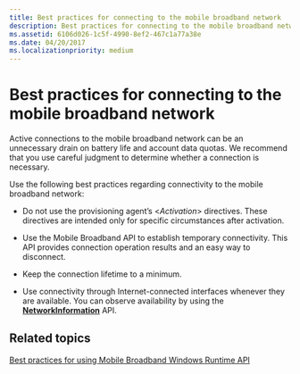 ```yaml
---
title: Best practices for connecting to the mobile broadband network
description: Best practices for connecting to the mobile broadband network
ms.assetid: 6106d026-1c5f-4990-8ef2-467c1a77a38e
ms.date: 04/20/2017
ms.localizationpriority: medium
---
```


# Best practices for connecting to the mobile broadband network


Active connections to the mobile broadband network can be an unnecessary drain on battery life and account data quotas. We recommend that you use careful judgment to determine whether a connection is necessary.

Use the following best practices regarding connectivity to the mobile broadband network:

-   Do not use the provisioning agent’s &lt;*Activation*&gt; directives. These directives are intended only for specific circumstances after activation.

-   Use the Mobile Broadband API to establish temporary connectivity. This API provides connection operation results and an easy way to disconnect.

-   Keep the connection lifetime to a minimum.

-   Use connectivity through Internet-connected interfaces whenever they are available. You can observe availability by using the [**NetworkInformation**](https://msdn.microsoft.com/library/windows/apps/br207293) API.

## <span id="related_topics"></span>Related topics


[Best practices for using Mobile Broadband Windows Runtime API](best-practices-for-using-mobile-broadband-windows-runtime-api.md)

 

 






